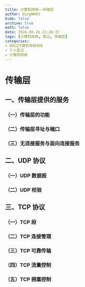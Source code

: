 ```yaml
---
title: 计算机网络——传输层
author: DingWH03
hide: false
archive: true
math: false
date: 2024-08-16 21:26:37
tags: [计算机网络, 笔记, 传输层]
categories: 
- 0812计算机考研408
- 个人笔记
- 计算机网络
---
```

# 传输层

## 一、传输层提供的服务

### （一）传输层的功能

### （二）传输层寻址与端口

### （三）无连接服务与面向连接服务

## 二、UDP 协议

### （一）UDP 数据报

### （二）UDP 校验

## 三、TCP 协议

### （一）TCP 段

### （二）TCP 连接管理

### （三）TCP 可靠传输

### （四）TCP 流量控制

### （五）TCP 拥塞控制
